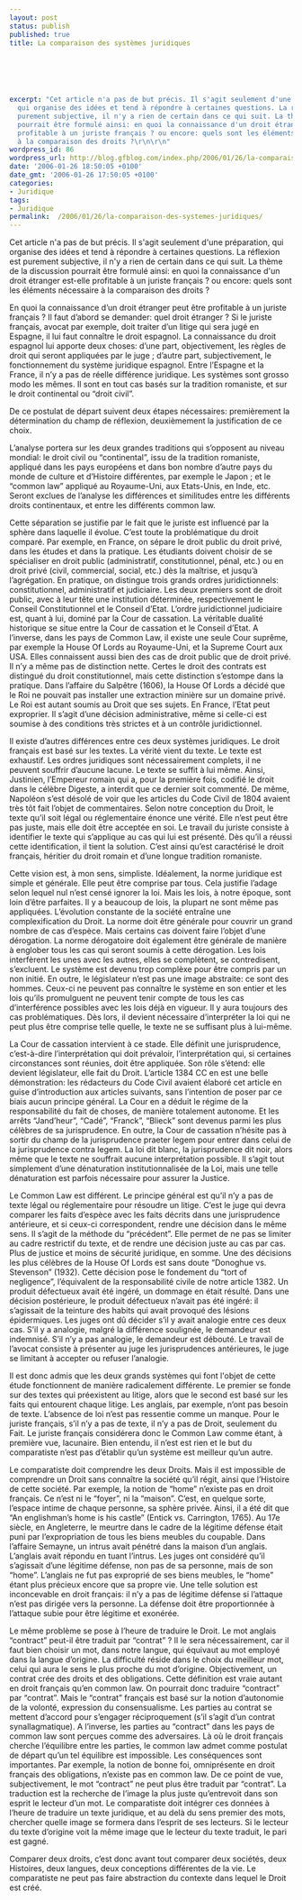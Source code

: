 ```yaml
---
layout: post
status: publish
published: true
title: La comparaison des systèmes juridiques

  
  



excerpt: "Cet article n'a pas de but précis. Il s'agit seulement d'une préparation,
  qui organise des idées et tend à répondre à certaines questions. La réflexion est
  purement subjective, il n'y a rien de certain dans ce qui suit. La thème de la discussion
  pourrait être formulé ainsi: en quoi la connaissance d'un droit étranger est-elle
  profitable à un juriste français ? ou encore: quels sont les éléments nécessaire
  à la comparaison des droits ?\r\n\r\n"
wordpress_id: 86
wordpress_url: http://blog.gfblog.com/index.php/2006/01/26/la-comparaison-des-systemes-juridiques/
date: '2006-01-26 18:50:05 +0100'
date_gmt: '2006-01-26 17:50:05 +0100'
categories:
- Juridique
tags:
- Juridique
permalink:  /2006/01/26/la-comparaison-des-systemes-juridiques/
---
```

<p>Cet article n'a pas de but précis. Il s'agit seulement d'une préparation, qui organise des idées et tend à répondre à certaines questions. La réflexion est purement subjective, il n'y a rien de certain dans ce qui suit. La thème de la discussion pourrait être formulé ainsi: en quoi la connaissance d'un droit étranger est-elle profitable à un juriste français ? ou encore: quels sont les éléments nécessaire à la comparaison des droits ?</p>
<p><a id="more"></a><a id="more-86"></a></p>
<p>En quoi la connaissance d’un droit étranger peut être profitable à un juriste français ? Il faut d’abord se demander: quel droit étranger ? Si le juriste français, avocat par exemple, doit traiter d’un litige qui sera jugé en Espagne, il lui faut connaître le droit espagnol. La connaissance du droit espagnol lui apporte deux choses: d’une part, objectivement, les règles de droit qui seront appliquées par le juge ; d’autre part, subjectivement, le fonctionnement du système juridique espagnol. Entre l’Espagne et la France, il n’y a pas de réelle différence juridique. Les systèmes sont grosso modo les mêmes. Il sont en tout cas basés sur la tradition romaniste, et sur le droit continental ou “droit civil”.</p>
<p>De ce postulat de départ suivent deux étapes nécessaires: premièrement la détermination du champ de réflexion, deuxièmement la justification de ce choix.</p>
<p>L’analyse portera sur les deux grandes traditions qui s’opposent au niveau mondial: le droit civil ou “continental”, issu de la tradition romaniste, appliqué dans les pays européens et dans bon nombre d’autre pays du monde de culture et d’Histoire différentes, par exemple le Japon ; et le “common law” appliqué au Royaume-Uni, aux Etats-Unis, en Inde, etc. Seront exclues de l’analyse les différences et similitudes entre les différents droits continentaux, et entre les différents common law.</p>
<p>Cette séparation se justifie par le fait que le juriste est influencé par la sphère dans laquelle il évolue. C’est toute la problématique du droit comparé. Par exemple, en France, on sépare le droit public du droit privé, dans les études et dans la pratique. Les étudiants doivent choisir de se spécialiser en droit public (administratif, constitutionnel, pénal, etc.) ou en droit privé (civil, commercial, social, etc.) dès la maîtrise, et jusqu’à l’agrégation. En pratique, on distingue trois grands ordres juridictionnels: constitutionnel, administratif et judiciaire. Les deux premiers sont de droit public, avec à leur tête une institution déterminée, respectivement le Conseil Constitutionnel et le Conseil d’Etat. L’ordre juridictionnel judiciaire est, quant à lui, dominé par la Cour de cassation. La véritable dualité historique se situe entre la Cour de cassation et le Conseil d’Etat. A l’inverse, dans les pays de Common Law, il existe une seule Cour suprême, par exemple la House Of Lords au Royaume-Uni, et la Supreme Court aux USA. Elles connaissent aussi bien des cas de droit public que de droit privé. Il n’y a même pas de distinction nette. Certes le droit des contrats est distingué du droit constitutionnel, mais cette distinction s’estompe dans la pratique. Dans l’affaire du Salpêtre (1606), la House Of Lords a décidé que le Roi ne pouvait pas installer une extraction minière sur un domaine privé. Le Roi est autant soumis au Droit que ses sujets. En France, l’Etat peut exproprier. Il s’agit d’une décision administrative, même si celle-ci est soumise à des conditions très strictes et à un contrôle juridictionnel.</p>
<p>Il existe d’autres différences entre ces deux systèmes juridiques. Le droit français est basé sur les textes. La vérité vient du texte. Le texte est exhaustif. Les ordres juridiques sont nécessairement complets, il ne peuvent souffrir d’aucune lacune. Le texte se suffit à lui même. Ainsi, Justinien, l’Empereur romain qui a, pour la première fois, codifié le droit dans le célèbre Digeste, a interdit que ce dernier soit commenté. De même, Napoléon s’est désolé de voir que les articles du Code Civil de 1804 avaient très tôt fait l’objet de commentaires. Selon notre conception du Droit, le texte qu’il soit légal ou réglementaire énonce une vérité. Elle n’est peut être pas juste, mais elle doit être acceptée en soi. Le travail du juriste consiste à identifier le texte qui s’applique au cas qui lui est présenté. Dès qu’il a réussi cette identification, il tient la solution. C’est ainsi qu’est caractérisé le droit français, héritier du droit romain et d’une longue tradition romaniste.</p>
<p>Cette vision est, à mon sens, simpliste. Idéalement, la norme juridique est simple et générale. Elle peut être comprise par tous. Cela justifie l’adage selon lequel nul n’est censé ignorer la loi. Mais les lois, à notre époque, sont loin d’être parfaites. Il y a beaucoup de lois, la plupart ne sont même pas appliquées. L’évolution constante de la société entraîne une complexification du Droit. La norme doit être générale pour couvrir un grand nombre de cas d’espèce. Mais certains cas doivent faire l’objet d’une dérogation. La norme dérogatoire doit également être générale de manière à englober tous les cas qui seront soumis à cette dérogation. Les lois interfèrent les unes avec les autres, elles se complètent, se contredisent, s’excluent. Le système est devenu trop complèxe pour être compris par un non initié. En outre, le législateur n’est pas une image abstraite: ce sont des hommes. Ceux-ci ne peuvent pas connaître le système en son entier et les lois qu’ils promulguent ne peuvent tenir compte de tous les cas d’interférence possibles avec les lois déjà en vigueur. Il y aura toujours des cas problématiques. Dès lors, il devient nécessaire d’interpréter la loi qui ne peut plus être comprise telle quelle, le texte ne se suffisant plus à lui-même.</p>
<p>La Cour de cassation intervient à ce stade. Elle définit une jurisprudence, c’est-à-dire l’interprétation qui doit prévaloir, l’interprétation qui, si certaines circonstances sont réunies, doit être appliquée. Son rôle s’étend: elle devient législateur, elle fait du Droit. L’article 1384 CC en est une belle démonstration: les rédacteurs du Code Civil avaient élaboré cet article en guise d’introduction aux articles suivants, sans l’intention de poser par ce biais aucun principe général. La Cour en a déduit le régime de la responsabilité du fait de choses, de manière totalement autonome. Et les arrêts “Jand’heur”, “Cadé”, “Franck”, “Blieck” sont devenus parmi les plus célèbres de sa jurisprudence. En outre, la Cour de cassation n’hésite pas à sortir du champ de la jurisprudence praeter legem pour entrer dans celui de la jurisprudence contra legem. La loi dit blanc, la jurisprudence dit noir, alors même que le texte ne souffrait aucune interprétation possible. Il s’agit tout simplement d’une dénaturation institutionnalisée de la Loi, mais une telle dénaturation est parfois nécessaire pour assurer la Justice.</p>
<p>Le Common Law est différent. Le principe général est qu’il n’y a pas de texte légal ou réglementaire pour résoudre un litige. C’est le juge qui devra comparer les faits d’espèce avec les faits décrits dans une jurisprudence antérieure, et si ceux-ci correspondent, rendre une décision dans le même sens. Il s’agit de la méthode du “précédent”. Elle permet de ne pas se limiter au cadre restrictif du texte, et de rendre une décision juste au cas par cas. Plus de justice et moins de sécurité juridique, en somme. Une des décisions les plus célèbres de la House Of Lords est sans doute “Donoghue vs. Stevenson” (1932). Cette décision pose le fondement du “tort of negligence”, l’équivalent de la responsabilité civile de notre article 1382. Un produit défectueux avait été ingéré, un dommage en était résulté. Dans une décision postérieure, le produit défectueux n’avait pas été ingéré: il s’agissait de la teinture des habits qui avait provoqué des lésions épidermiques. Les juges ont dû décider s’il y avait analogie entre ces deux cas. S’il y a analogie, malgré la différence soulignée, le demandeur est indemnisé. S’il n’y a pas analogie, le demandeur est débouté. Le travail de l’avocat consiste à présenter au juge les jurisprudences antérieures, le juge se limitant à accepter ou refuser l’analogie.</p>
<p>Il est donc admis que les deux grands systèmes qui font l'objet de cette étude fonctionnent de manière radicalement différente. Le premier se fonde sur des textes qui préexistent au litige, alors que le second est basé sur les faits qui entourent chaque litige. Les anglais, par exemple, n’ont pas besoin de texte. L’absence de loi n’est pas ressentie comme un manque. Pour le juriste français, s’il n’y a pas de texte, il n’y a pas de Droit, seulement du Fait. Le juriste français considérera donc le Common Law comme étant, à première vue, lacunaire. Bien entendu, il n’est est rien et le but du comparatiste n’est pas d’établir qu’un système est meilleur qu’un autre.</p>
<p>Le comparatiste doit comprendre les deux Droits. Mais il est impossible de comprendre un Droit sans connaître la société qu’il régit, ainsi que l’Histoire de cette société. Par exemple, la notion de “home” n’existe pas en droit français. Ce n’est ni le “foyer”, ni la “maison”. C’est, en quelque sorte, l’espace intime de chaque personne, sa sphère privée. Ainsi, il a été dit que “An englishman’s home is his castle” (Entick vs. Carrington, 1765). Au 17e siècle, en Angleterre, le meurtre dans le cadre de la légitime défense était puni par l’expropriation de tous les biens meubles du coupable. Dans l’affaire Semayne, un intrus avait pénétré dans la maison d’un anglais. L’anglais avait répondu en tuant l’intrus. Les juges ont considéré qu’il s’agissait d’une légitime défense, non pas de sa personne, mais de son “home”. L’anglais ne fut pas exproprié de ses biens meubles, le “home” étant plus précieux encore que sa propre vie. Une telle solution est inconcevable en droit français: il n’y a pas de légitime défense si l’attaque n’est pas dirigée vers la personne. La défense doit être proportionnée à l’attaque subie pour être légitime et exonérée.</p>
<p>Le même problème se pose à l’heure de traduire le Droit. Le mot anglais “contract” peut-il être traduit par “contrat” ? Il le sera nécessairement, car il faut bien choisir un mot, dans notre langue, qui équivaut au mot employé dans la langue d’origine. La difficulté réside dans le choix du meilleur mot, celui qui aura le sens le plus proche du mot d’origine. Objectivement, un contrat crée des droits et des obligations. Cette définition est vraie autant en droit français qu’en common law. On pourrait donc traduire “contract” par “contrat”. Mais le “contrat” français est basé sur la notion d’autonomie de la volonté, expression du consensualisme. Les parties au contrat se mettent d’accord pour s’engager réciproquement (s’il s’agit d’un contrat synallagmatique). A l’inverse, les parties au “contract” dans les pays de common law sont perçues comme des adversaires. Là où le droit français cherche l’équilibre entre les parties, le common law admet comme postulat de départ qu’un tel équilibre est impossible. Les conséquences sont importantes. Par exemple, la notion de bonne foi, omniprésente en droit français des obligations, n’existe pas en common law. De ce point de vue, subjectivement, le mot “contract” ne peut plus être traduit par “contrat”. La traduction est la recherche de l’image la plus juste qu’entrevoit dans son esprit le lecteur d’un mot. Le comparatiste doit intégrer ces données à l’heure de traduire un texte juridique, et au delà du sens premier des mots, chercher quelle image se formera dans l’esprit de ses lecteurs. Si le lecteur du texte d’origine voit la même image que le lecteur du texte traduit, le pari est gagné.</p>
<p>Comparer deux droits, c’est donc avant tout comparer deux sociétés, deux Histoires, deux langues, deux conceptions différentes de la vie. Le comparatiste ne peut pas faire abstraction du contexte dans lequel le Droit est créé.</p>

